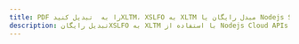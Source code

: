 ---title: PDF را به  تبدیل کنیدXLTM، XSLFO به XLTM مبدل رایگان یا Nodejs SDKdescription: تبدیل رایگانXSLFO به XLTM با استفاده از Nodejs Cloud APIs & SDK همچنین اسناد PDF را در Cloud ایجاد، ویرایش و رندر کنید.---